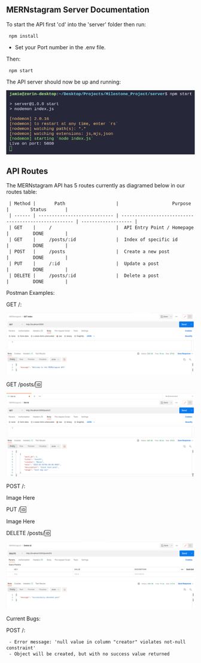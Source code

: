 ## MERNstagram Server Documentation ##

To start the API first 'cd' into the 'server' folder then run:

     npm install

 - Set your Port number in the .env file. 

Then:

     npm start

The API server should now be up and running:

![Server Start](./images/server_start.png)

## API Routes ##

The MERNstagram API has 5 routes currently as diagramed below in our routes table:
     
     | Method |       Path                   |                    Purpose                           |        Status       |
     | ------ | ---------------------------- | ---------------------------------------------------- | ------------------- |
     | GET    |     /                        |	API Entry Point / Homepage                          |         DONE        |
     | GET    |     /posts/:id               |	Index of specific id                                |         DONE        |
     | POST   |     /posts                   |	Create a new post                                   |         DONE        |   
     | PUT    |     /:id                     |	Update a post                                       |         DONE        |
     | DELETE |     /posts/:id               |	Delete a post                                       |         DONE        |

Postman Examples:

GET /:

![First Postman Picture](./images/Postman_1.png)

GET /posts/:id:

![Second Postman Picture](./images/Postman_2.png)

POST /:

Image Here

PUT /:id:

Image Here

DELETE /posts/:id:

![Fifth Postman Picture](./images/Postman_5.png)

Current Bugs:

POST /:
     
     - Error message: 'null value in column "creator" violates not-null constraint'
     - Object will be created, but with no success value returned

